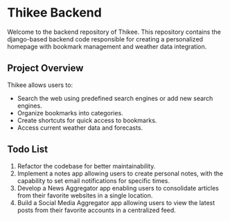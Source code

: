 # Thikee Backend

Welcome to the backend repository of Thikee. This repository contains the django-based backend code responsible for creating a personalized homepage with bookmark management and weather data integration.

## Project Overview

Thikee allows users to:
- Search the web using predefined search engines or add new search engines.
- Organize bookmarks into categories.
- Create shortcuts for quick access to bookmarks.
- Access current weather data and forecasts.

## Todo List

1. Refactor the codebase for better maintainability.
2. Implement a notes app allowing users to create personal notes, with the capability to set email notifications for specific times.
3. Develop a News Aggregator app enabling users to consolidate articles from their favorite websites in a single location.
4. Build a Social Media Aggregator app allowing users to view the latest posts from their favorite accounts in a centralized feed.